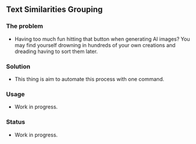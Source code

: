 ## Text Similarities Grouping
### The problem
  - Having too much fun hitting that button when generating AI images? You may find yourself drowning in hundreds of your own creations and dreading having to sort them later.


### Solution
  - This thing is aim to automate this process with one command.


### Usage
  - Work in progress.

### Status
  - Work in progress.

